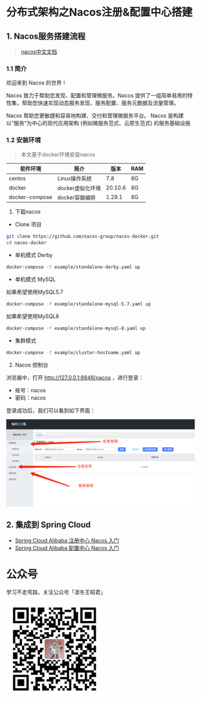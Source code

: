 # 分布式架构之Nacos注册&配置中心搭建

## 1. Nacos服务搭建流程

> [nacos中文文档](https://nacos.io/zh-cn/docs/what-is-nacos.html)

### 1.1 简介

欢迎来到 Nacos 的世界！

Nacos 致力于帮助您发现、配置和管理微服务。Nacos 提供了一组简单易用的特性集，帮助您快速实现动态服务发现、服务配置、服务元数据及流量管理。

Nacos 帮助您更敏捷和容易地构建、交付和管理微服务平台。 Nacos 是构建以“服务”为中心的现代应用架构 (例如微服务范式、云原生范式) 的服务基础设施

### 1.2 安装环境

> 本文基于docker环境安装nacos

|软件环境|简介|版本|RAM
|-------|-------|-------|-------|
|centos|Linux操作系统|7.8|8G|
|docker|docker虚拟化环境|20.10.6|8G|
|docker-compose|docker容器编排|1.29.1|8G|

1. 下载nacos

- Clone 项目

```bash
git clone https://github.com/nacos-group/nacos-docker.git
cd nacos-docker
```

- 单机模式 Derby

```bash
docker-compose -f example/standalone-derby.yaml up
```

- 单机模式 MySQL

如果希望使用MySQL5.7

```bash
docker-compose -f example/standalone-mysql-5.7.yaml up
```

如果希望使用MySQL8

```bash
docker-compose -f example/standalone-mysql-8.yaml up
```

- 集群模式

```bash
docker-compose -f example/cluster-hostname.yaml up
```

2. Nacos 控制台

浏览器中，打开 http://127.0.0.1:8848/nacos ，进行登录：

- 账号：nacos
- 密码：nacos

登录成功后，我们可以看到如下界面：

![nacos-console.png](../images/nacos-console.png)

## 2. 集成到 Spring Cloud

- [Spring Cloud Alibaba 注册中心 Nacos 入门](forward/分布式架构之SpringCloudAlibaba注册中心Nacos入门.md)
- [Spring Cloud Alibaba 配置中心 Nacos 入门](forward/分布式架构之SpringCloudAlibaba配置中心Nacos入门.md)

# 公众号

学习不走弯路，关注公众号「凛冬王昭君」

![wechat-sparkzxl.jpg](../images/wechat-sparkzxl.jpg)
